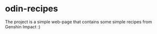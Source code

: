 # odin-recipes

The project is a simple web-page that contains some 
simple recipes from Genshin Impact :)

